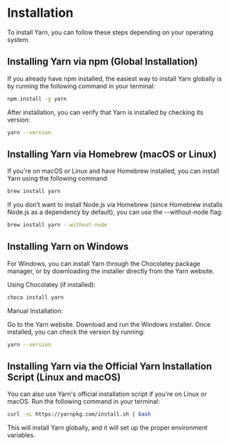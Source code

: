 # Installation

To install Yarn, you can follow these steps depending on your operating system.

## Installing Yarn via npm (Global Installation)

If you already have npm installed, the easiest way to install Yarn globally is by running the following command in your terminal:

```bash
npm install -g yarn
```

After installation, you can verify that Yarn is installed by checking its version:

```bash
yarn --version
```

## Installing Yarn via Homebrew (macOS or Linux)

If you're on macOS or Linux and have Homebrew installed, you can install Yarn using the following command:

```bash
brew install yarn
```

If you don't want to install Node.js via Homebrew (since Homebrew installs Node.js as a dependency by default), you can use the --without-node flag:

```bash
brew install yarn --without-node
```

## Installing Yarn on Windows
For Windows, you can install Yarn through the Chocolatey package manager, or by downloading the installer directly from the Yarn website.

Using Chocolatey (if installed):

```bash
choco install yarn
```

Manual Installation:

Go to the Yarn website.
Download and run the Windows installer.
Once installed, you can check the version by running:

```bash
yarn --version
```

## Installing Yarn via the Official Yarn Installation Script (Linux and macOS)
You can also use Yarn's official installation script if you're on Linux or macOS. Run the following command in your terminal:

```bash
curl -sL https://yarnpkg.com/install.sh | bash
```

This will install Yarn globally, and it will set up the proper environment variables.
